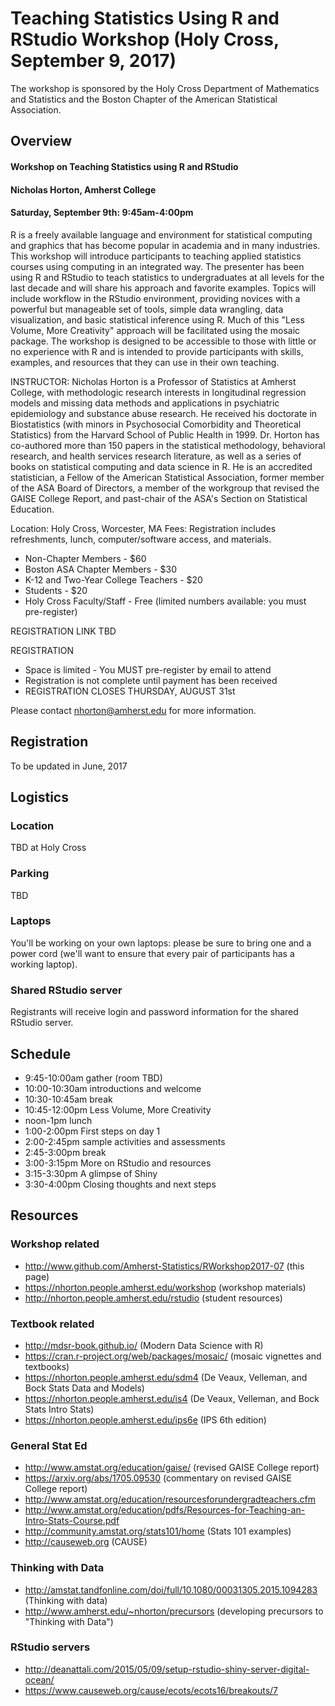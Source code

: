# Teaching Statistics Using R and RStudio Workshop (Holy Cross, September 9, 2017)

The workshop is sponsored by the Holy Cross Department of Mathematics and Statistics and the Boston Chapter of the American Statistical Association.

## Overview

#### Workshop on Teaching Statistics using R and RStudio 
#### Nicholas Horton, Amherst College
#### Saturday, September 9th: 9:45am-4:00pm

R is a freely available language and environment for statistical computing and graphics that has become popular in academia and in many industries. This workshop will introduce participants to teaching applied statistics courses using computing in an integrated way. The presenter has been using R and RStudio to teach statistics to undergraduates at all levels for the last decade and will share his approach and favorite examples. Topics will include workflow in the RStudio environment, providing novices with a powerful but manageable set of tools, simple data wrangling, data visualization, and basic statistical inference using R. Much of this "Less Volume, More Creativity" approach will be facilitated using the mosaic package. The workshop is designed to be accessible to those with little or no experience with R and is intended to provide participants with skills, examples, and resources that they can use in their own teaching.

INSTRUCTOR: Nicholas Horton is a Professor of Statistics at Amherst College, with methodologic research interests in longitudinal regression models and missing data methods and applications in psychiatric epidemiology and substance abuse research. He received his doctorate in Biostatistics (with minors in Psychosocial Comorbidity and Theoretical Statistics) from the Harvard School of Public Health in 1999. Dr. Horton has co-authored more than 150 papers in the statistical methodology, behavioral research, and health services research literature, as well as a series of books on statistical computing and data science in R. He is an accredited statistician, a Fellow of the American Statistical Association, former member of the ASA Board of Directors, a member of the workgroup that revised the GAISE College Report, and past-chair of the ASA's Section on Statistical Education.

Location: Holy Cross, Worcester, MA 
Fees: Registration includes refreshments, lunch, computer/software access, and materials. 
- Non-Chapter Members - $60 
- Boston ASA Chapter Members - $30 
- K-12 and Two-Year College Teachers - $20 
- Students - $20 
- Holy Cross Faculty/Staff - Free (limited numbers available: you must pre-register)

REGISTRATION LINK TBD

REGISTRATION 
- Space is limited - You MUST pre-register by email to attend 
- Registration is not complete until payment has been received 
- REGISTRATION CLOSES THURSDAY, AUGUST 31st

Please contact nhorton@amherst.edu for more information.



## Registration

To be updated in June, 2017

## Logistics

### Location

TBD at Holy Cross

### Parking

TBD

### Laptops

You'll be working on your own laptops: please be sure to bring one and a power cord (we'll want to ensure that every pair of participants has a working laptop).

### Shared RStudio server

Registrants will receive login and password information for the shared RStudio server.


## Schedule

- 9:45-10:00am gather (room TBD)
- 10:00-10:30am introductions and welcome
- 10:30-10:45am break
- 10:45-12:00pm Less Volume, More Creativity
- noon-1pm lunch
- 1:00-2:00pm First steps on day 1
- 2:00-2:45pm sample activities and assessments
- 2:45-3:00pm break
- 3:00-3:15pm More on RStudio and resources
- 3:15-3:30pm A glimpse of Shiny
- 3:30-4:00pm Closing thoughts and next steps

## Resources

### Workshop related

- http://www.github.com/Amherst-Statistics/RWorkshop2017-07 (this page)
- https://nhorton.people.amherst.edu/workshop (workshop materials)
- http://nhorton.people.amherst.edu/rstudio (student resources)

### Textbook related

- http://mdsr-book.github.io/ (Modern Data Science with R)
- https://cran.r-project.org/web/packages/mosaic/ (mosaic vignettes and textbooks)
- https://nhorton.people.amherst.edu/sdm4 (De Veaux, Velleman, and Bock Stats Data and Models)
- https://nhorton.people.amherst.edu/is4 (De Veaux, Velleman, and Bock Stats Intro Stats)
- https://nhorton.people.amherst.edu/ips6e (IPS 6th edition)

### General Stat Ed

- http://www.amstat.org/education/gaise/ (revised GAISE College report)
- https://arxiv.org/abs/1705.09530 (commentary on revised GAISE College report)
- http://www.amstat.org/education/resourcesforundergradteachers.cfm
- http://www.amstat.org/education/pdfs/Resources-for-Teaching-an-Intro-Stats-Course.pdf
- http://community.amstat.org/stats101/home (Stats 101 examples)
- http://causeweb.org (CAUSE)

### Thinking with Data

- http://amstat.tandfonline.com/doi/full/10.1080/00031305.2015.1094283 (Thinking with data)
- http://www.amherst.edu/~nhorton/precursors (developing precursors to "Thinking with Data")

### RStudio servers

- http://deanattali.com/2015/05/09/setup-rstudio-shiny-server-digital-ocean/
- https://www.causeweb.org/cause/ecots/ecots16/breakouts/7
